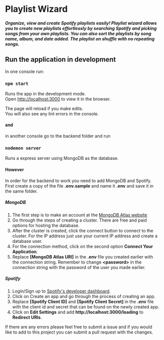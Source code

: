 # Playlist Wizard

##### Organize, view and create Spotify playlists easily! Playlist wizard allows you to create new playlists effortlessly by searching Spotify and picking songs from your own playlists. You can also sort the playlists by song name, album, and date added. The playlist on shuffle with no repeating songs.


## Run the application in development

In one console run:

### `npm start`

Runs the app in the development mode.\
Open [http://localhost:3000](http://localhost:3000) to view it in the browser.

The page will reload if you make edits.\
You will also see any lint errors in the console.

#### and

in another console go to the backend folder and run

### `nodemon server`

Runs a express server using MongoDB as the database.

#### However

In order for the backend to work you need to add MongoDB and Spotify. First
create a copy of the file **.env.sample** and name it **.env** and save it in the same folder.

#####  MongoDB

1. The first step is to make an account at the [MongoDB Atlas website](https://www.mongodb.com/cloud/atlas?utm_campaign=atlas_bc_mern&utm_source=medium&utm_medium=inf&utm_term=campaign_term&utm_content=campaign_content)
2. Go through the steps of creating a cluster. There are free and paid options for hosting the database.
3. After the cluster is created, click the connect button to connect to the cluster. For the IP address just use your current IP address and create a database user.
4. For the connection method, click on the second option **Connect Your Application**.
5. Replace **[MongoDB Atlas URI]** in the **.env** file you created earlier with the connection string. Remember to change **&lt;password&gt;** in the connection string with the password of the user you made earlier.

#####  Spotify

1. Login/Sign up to [Spotify's developer dashboard](https://developer.spotify.com/dashboard/).
2. Click on Create an app and go through the process of creating an app.
3. Replace **[Spotify Client ID]** and **[Spotify Client Secret]** in the **.env** file with the client id and secret that can be found on the newly created app.
4. Click on **Edit Settings** and add **http://localhost:3000/loading** to **Redirect URIs**.

If there are any errors please feel free to submit a issue and if you would like to add to this project you can submit a pull request with the changes.
